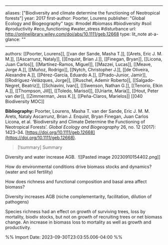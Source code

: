   
---
aliases: ["Biodiversity and climate determine the functioning of Neotropical forests"] 
year: 2017 
first-author: Poorter, Lourens
publisher: "Global Ecology and Biogeography" 
tags:   #model      #biomass      #biodiversity      #soil      #productivity      #eco_functioning      #water_stress #disturbance
url: http://onlinelibrary.wiley.com/doi/abs/10.1111/geb.12668 
type: lit_note
at-a-glance: ""

--- 
authors: [[Poorter, Lourens]], [[van der Sande, Masha T.]], [[Arets, Eric J. M. M.]], [[Ascarrunz, Nataly]], [[Enquist, Brian J.]], [[Finegan, Bryan]], [[Licona, Juan Carlos]], [[Martínez-Ramos, Miguel]], [[Mazzei, Lucas]], [[Meave, Jorge A.]], [[Muñoz, Rodrigo]], [[Nytch, Christopher J.]], [[de Oliveira, Alexandre A.]], [[Pérez-García, Eduardo A.]], [[Prado-Junior, Jamir]], [[Rodríguez-Velázques, Jorge]], [[Ruschel, Ademir Roberto]], [[Salgado-Negret, Beatriz]], [[Schiavini, Ivan]], [[Swenson, Nathan G.]], [[Tenorio, Elkin A.]], [[Thompson, Jill]], [[Toledo, Marisol]], [[Uriarte, Maria]], [[Hout, Peter van der]], [[Zimmerman, Jess K.]], [[Peña-Claros, Marielos]]
  [[040 Biodiversity MOC]]    

**Bibliography:** Poorter, Lourens, Masha T. van der Sande, Eric J. M. M. Arets, Nataly Ascarrunz, Brian J. Enquist, Bryan Finegan, Juan Carlos Licona, et al. ‘Biodiversity and Climate Determine the Functioning of Neotropical Forests’. _Global Ecology and Biogeography_ 26, no. 12 (2017): 1423–34. [https://doi.org/10.1111/geb.12668](https://doi.org/10.1111/geb.12668). 

>[!summary] Summary
> 


Diversity and water increase AGB. 
![[Pasted image 20230910154402.png]]

How do environmental conditions drive biomass stocks and dynamics? (water and soil fertility) 

How does richness and functional composition and basal area affect biomass? 

Diversity increases AGB (niche complementarity, facilitation, dilution of pathogens) 

Species richness had an effect on growth of surviving trees, loss by mortality, biodiv stocks, but not on growth of recruiting trees or net biomass change. An increase in biomass loss to mortality as well as growth and productivity.

%% Import Date: 2023-09-30T23:03:55.006-04:00 %%
